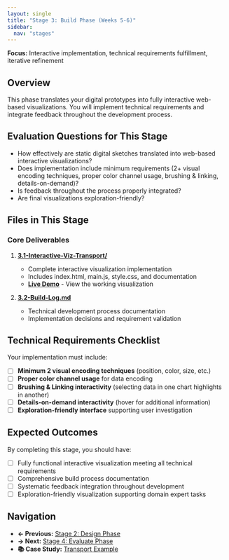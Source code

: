 ```yaml
---
layout: single
title: "Stage 3: Build Phase (Weeks 5-6)"
sidebar:
  nav: "stages"
---
```


**Focus:** Interactive implementation, technical requirements fulfillment, iterative refinement

## Overview
This phase translates your digital prototypes into fully interactive web-based visualizations. You will implement technical requirements and integrate feedback throughout the development process.

## Evaluation Questions for This Stage
- How effectively are static digital sketches translated into web-based interactive visualizations?
- Does implementation include minimum requirements (2+ visual encoding techniques, proper color channel usage, brushing & linking, details-on-demand)?
- Is feedback throughout the process properly integrated?
- Are final visualizations exploration-friendly?

## Files in This Stage

### Core Deliverables
1. **[3.1-Interactive-Viz-Transport/](3.1-Interactive-Viz-Transport/)**
   - Complete interactive visualization implementation
   - Includes index.html, main.js, style.css, and documentation
   - **[Live Demo](3.1-Interactive-Viz-Transport/index.html)** - View the working visualization

2. **[3.2-Build-Log.md](3.2-Build-Log)**
   - Technical development process documentation
   - Implementation decisions and requirement validation

## Technical Requirements Checklist
Your implementation must include:
- [ ] **Minimum 2 visual encoding techniques** (position, color, size, etc.)
- [ ] **Proper color channel usage** for data encoding
- [ ] **Brushing & Linking interactivity** (selecting data in one chart highlights in another)
- [ ] **Details-on-demand interactivity** (hover for additional information)
- [ ] **Exploration-friendly interface** supporting user investigation

## Expected Outcomes
By completing this stage, you should have:
- [ ] Fully functional interactive visualization meeting all technical requirements
- [ ] Comprehensive build process documentation
- [ ] Systematic feedback integration throughout development
- [ ] Exploration-friendly visualization supporting domain expert tasks

## Navigation
- **← Previous:** [Stage 2: Design Phase](../Stage-2-Design-Phase/README)
- **→ Next:** [Stage 4: Evaluate Phase](../Stage-4-Evaluate-Phase/README)
- **📚 Case Study:** [Transport Example](../Training-Materials/Case-Studies/README)
